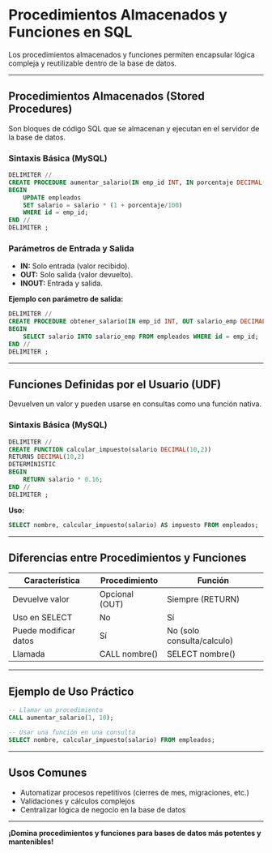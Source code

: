 # Procedimientos Almacenados y Funciones en SQL

Los procedimientos almacenados y funciones permiten encapsular lógica compleja y reutilizable dentro de la base de datos.

---

## Procedimientos Almacenados (Stored Procedures)

Son bloques de código SQL que se almacenan y ejecutan en el servidor de la base de datos.

### Sintaxis Básica (MySQL)

```sql
DELIMITER //
CREATE PROCEDURE aumentar_salario(IN emp_id INT, IN porcentaje DECIMAL(5,2))
BEGIN
	UPDATE empleados
	SET salario = salario * (1 + porcentaje/100)
	WHERE id = emp_id;
END //
DELIMITER ;
```

### Parámetros de Entrada y Salida

- **IN:** Solo entrada (valor recibido).
- **OUT:** Solo salida (valor devuelto).
- **INOUT:** Entrada y salida.

**Ejemplo con parámetro de salida:**

```sql
DELIMITER //
CREATE PROCEDURE obtener_salario(IN emp_id INT, OUT salario_emp DECIMAL(10,2))
BEGIN
	SELECT salario INTO salario_emp FROM empleados WHERE id = emp_id;
END //
DELIMITER ;
```

---

## Funciones Definidas por el Usuario (UDF)

Devuelven un valor y pueden usarse en consultas como una función nativa.

### Sintaxis Básica (MySQL)

```sql
DELIMITER //
CREATE FUNCTION calcular_impuesto(salario DECIMAL(10,2))
RETURNS DECIMAL(10,2)
DETERMINISTIC
BEGIN
	RETURN salario * 0.16;
END //
DELIMITER ;
```

**Uso:**

```sql
SELECT nombre, calcular_impuesto(salario) AS impuesto FROM empleados;
```

---

## Diferencias entre Procedimientos y Funciones

| Característica        | Procedimiento  | Función                    |
| --------------------- | -------------- | -------------------------- |
| Devuelve valor        | Opcional (OUT) | Siempre (RETURN)           |
| Uso en SELECT         | No             | Sí                         |
| Puede modificar datos | Sí             | No (solo consulta/calculo) |
| Llamada               | CALL nombre()  | SELECT nombre()            |

---

## Ejemplo de Uso Práctico

```sql
-- Llamar un procedimiento
CALL aumentar_salario(1, 10);

-- Usar una función en una consulta
SELECT nombre, calcular_impuesto(salario) FROM empleados;
```

---

## Usos Comunes

- Automatizar procesos repetitivos (cierres de mes, migraciones, etc.)
- Validaciones y cálculos complejos
- Centralizar lógica de negocio en la base de datos

---

**¡Domina procedimientos y funciones para bases de datos más potentes y mantenibles!**

